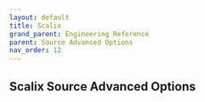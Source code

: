 ```yaml
---
layout: default
title: Scalix
grand_parent: Engineering Reference
parent: Source Advanced Options
nav_order: 12
---
```


## Scalix Source Advanced Options
